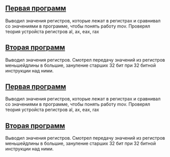 ## [Первая программ](https://github.com/RuslanGaliullin/CAaOS/tree/HW_03/images/01)

Выводил значения регистров, которые лежат в регистрах и сравнивал со значениями в программе, чтобы понять работу mov. Проверял теория устройста регистров al, ax, eax, rax

## [Вторая программ](https://github.com/RuslanGaliullin/CAaOS/tree/HW_03/images/02)

Выводил значения регистров. Смотрел передачу значений из регистров меньшейдлины в большие, зануление старших 32 бит при 32 битной инструкции над ними.

## [Первая программ](https://github.com/RuslanGaliullin/CAaOS/tree/HW_03/images/01)

Выводил значения регистров, которые лежат в регистрах и сравнивал со значениями в программе, чтобы понять работу mov. Проверял теория устройста регистров al, ax, eax, rax

## [Вторая программ](https://github.com/RuslanGaliullin/CAaOS/tree/HW_03/images/02)

Выводил значения регистров. Смотрел передачу значений из регистров меньшейдлины в большие, зануление старших 32 бит при 32 битной инструкции над ними.
